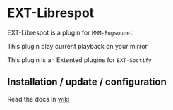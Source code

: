 # EXT-Librespot

EXT-Librespot is a plugin for `MMM-Bugsounet`

This plugin play current playback on your mirror

This plugin is an Extented plugins for `EXT-Spotify`

## Installation / update / configuration

Read the docs in [wiki](https://github.com/bugsounet/MMM-Bugsounet/wiki)
